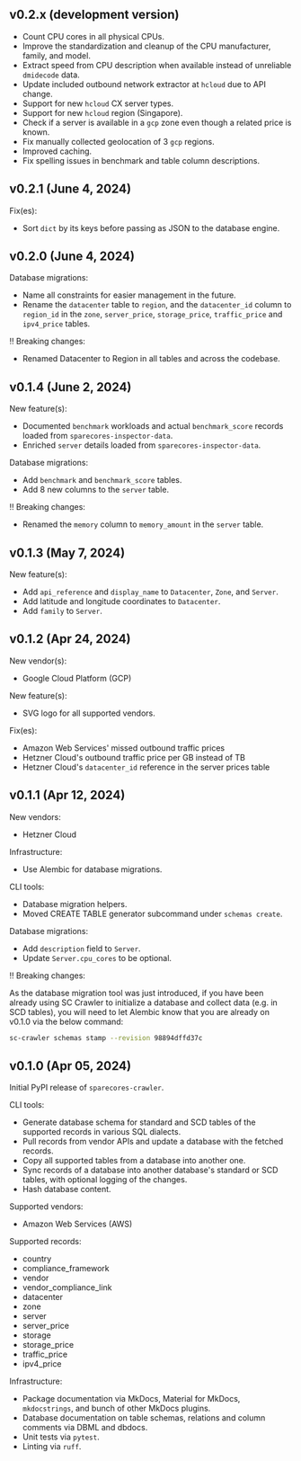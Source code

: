 ## v0.2.x (development version)

- Count CPU cores in all physical CPUs.
- Improve the standardization and cleanup of the CPU manufacturer, family, and model.
- Extract speed from CPU description when available instead of unreliable `dmidecode` data.
- Update included outbound network extractor at `hcloud` due to API change.
- Support for new `hcloud` CX server types.
- Support for new `hcloud` region (Singapore).
- Check if a server is available in a `gcp` zone even though a related price is known.
- Fix manually collected geolocation of 3 `gcp` regions.
- Improved caching.
- Fix spelling issues in benchmark and table column descriptions.

## v0.2.1 (June 4, 2024)

Fix(es):

- Sort `dict` by its keys before passing as JSON to the database engine.

## v0.2.0 (June 4, 2024)

Database migrations:

- Name all constraints for easier management in the future.
- Rename the `datacenter` table to `region`, and the `datacenter_id`
  column to `region_id` in the `zone`, `server_price`,
  `storage_price`, `traffic_price` and `ipv4_price` tables.

‼ Breaking changes:

- Renamed Datacenter to Region in all tables and across the codebase.

## v0.1.4 (June 2, 2024)

New feature(s):

- Documented `benchmark` workloads and actual `benchmark_score` records loaded from `sparecores-inspector-data`.
- Enriched `server` details loaded from `sparecores-inspector-data`.

Database migrations:

- Add `benchmark` and `benchmark_score` tables.
- Add 8 new columns to the `server` table.

‼ Breaking changes:

- Renamed the `memory` column to `memory_amount` in the `server` table.

## v0.1.3 (May 7, 2024)

New feature(s):

- Add `api_reference` and `display_name` to `Datacenter`, `Zone`, and `Server`.
- Add latitude and longitude coordinates to `Datacenter`.
- Add `family` to `Server`.

## v0.1.2 (Apr 24, 2024)

New vendor(s):

- Google Cloud Platform (GCP)

New feature(s):

- SVG logo for all supported vendors.

Fix(es):

- Amazon Web Services' missed outbound traffic prices
- Hetzner Cloud's outbound traffic price per GB instead of TB
- Hetzner Cloud's `datacenter_id` reference in the server prices table

## v0.1.1 (Apr 12, 2024)

New vendors:

- Hetzner Cloud

Infrastructure:

- Use Alembic for database migrations.

CLI tools:

- Database migration helpers.
- Moved CREATE TABLE generator subcommand under `schemas create`.

Database migrations:

- Add `description` field to `Server`.
- Update `Server.cpu_cores` to be optional.

‼ Breaking changes:

As the database migration tool was just introduced, if you have
been already using SC Crawler to initialize a database and
collect data (e.g. in SCD tables), you will need to let Alembic
know that you are already on v0.1.0 via the below command:

```sh
sc-crawler schemas stamp --revision 98894dffd37c
```

## v0.1.0 (Apr 05, 2024)

Initial PyPI release of `sparecores-crawler`.

CLI tools:

- Generate database schema for standard and SCD tables of the
  supported records in various SQL dialects.
- Pull records from vendor APIs and update a database with the fetched
  records.
- Copy all supported tables from a database into another one.
- Sync records of a database into another database's standard or SCD
  tables, with optional logging of the changes.
- Hash database content.

Supported vendors:

- Amazon Web Services (AWS)

Supported records:

- country
- compliance_framework
- vendor
- vendor_compliance_link
- datacenter
- zone
- server
- server_price
- storage
- storage_price
- traffic_price
- ipv4_price

Infrastructure:

- Package documentation via MkDocs, Material for MkDocs,
  `mkdocstrings`, and bunch of other MkDocs plugins.
- Database documentation on table schemas, relations and column
  comments via DBML and dbdocs.
- Unit tests via `pytest`.
- Linting via `ruff`.
